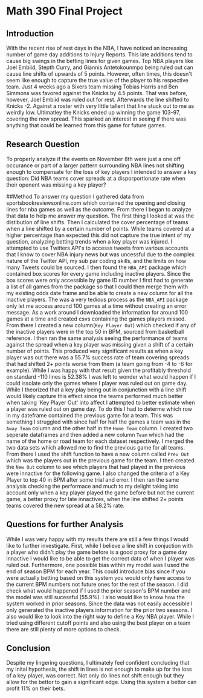 # Math 390 Final Project

## Introduction
With the recent rise of rest days in the NBA, I have noticed an increasing number of game day additions to Injury Reports. This late additions tend to cause big swings in the betting lines for given games. Top NBA players like Joel Embiid, Stepth Curry, and Giannis Antetokounmpo being ruled out can cause line shifts of upwards of 5 points. However, often times, this doesn't seem like enough to capture the true value of the player to his respective team. Just 4 weeks ago a Sixers team missing Tobias Harris and Ben Simmons was favored against the Knicks by 4.5 points. That was before, however, Joel Embiid was ruled out for rest. Afterwards the line shifted to Knicks -2. Against a roster with very little tallent that line stuck out to me as weirdly low. Ultimatley the Knicks ended up winning the game 103-97, covering the new spread. This sparked an interest in seeing if there was anything that could be learned from this game for future games.

## Research Question
To properly analyze if the events on November 8th were just a one off occurance or part of a larger pattern surrounding NBA lines not shifting enough to compensate for the loss of key players I intended to answer a key question: Did NBA teams cover spreads at a disporportionate rate when their openent was missing a key player?

##Method
To answer my question I gathered data from sportsbookreviewsonline.com which contained the opening and closing lines for nba games as well as the outcome. From there I began to analyze that data to help me answer my question. The first thing I looked at was the distibution of line shifts. Then I calculated the cover percentage of teams when a line shifted by a certain number of points. While teams covered at a higher percentage than expected this did not capture the true intent of my question, analyzing betting trends when a key player was injured. I attempted to use Twitters API's to accesss tweets from various accounts that I know to cover NBA injury news but was uncessful due to the complex nature of the Twitter API, my sub par coding skills, and the limits on how many Tweets could be sourced. I then found the `NBA_API` package which contained box scores for every game including inactive players. Since the box scores were only accessible by game ID number I first had to generate a list of all games from the package so that I could then merge them with my existing odds date frame and be able to create a new column for all the inactive players. The was a very tedious process as the `NBA_API` package only let me access around 100 games at a time without creating an error message. As a work around I downloaded the information for around 100 games at a time and created csvs containing the games players missed. From there I created a new column(`Key Player Out`) which checked if any of the inactive players were in the top 50 in BPM, sourced from basketball reference. I then ran the same analysis seeing the performance of teams against the spread when a key player was missing given a shift of a certain number of points. This produced very significant results as when a key player was out there was a 55.7% success rate of team covering spreads that had shifted 2+ points worse from them (a team going from -4 to -6 for example). While I was happy with that result given the profitably threshold on standard -110 lines is 52.38% I was left to wonder what would happen if I could issolate only the games where I player was ruled out on game day. While I theorized that a key play being out in conjunction with a line shift would likely capture this effect since the teams performed much better when taking 'Key Player Out' into affect I attempted to better estimate when a player was ruled out on game day. To do this I had to determe which row in my dateframe contained the previous game for a team. This was something I struggled with since half for half the games a team was in the `Away Team` column and the other half in the `Home Team` column. I created two seperate dataframes and then added a new column `Team` which had the name of the home or road team for each dataset respectively. I merged the two data sets which allowed me to find the previous game for all teams. From there I used the shift function to have a new column called `Prev Out` which was the players out in the previous game for the team. I then created the `New Out` column to see which players that had played in the previous were innactive for the following game. I also changed the criteria of a Key Player to top 40 in BPM after some trial and error. I then ran the same analysis checking the performace and much to my delight taking into account only when a key player played the game before but not the current game, a better proxy for late innactives, when the line shifted 2+ points teams covered the new spread at a 58.2% rate.

## Questions for further Analysis 
While I was very happy with my results there are still a few things I would like to further investigate. First, while I believe a line shift in conjuction with a player who didn't play the game before is a good proxy for a game day innactive I would like to be able to get the correct data of when I player was ruled out. Furthermore, one possible bias within my model was I used the end of season BPM for each year. This could introduce bias since if you were actually betting based on this system you would only have access to the current BPM numbers not future ones for the rest of the season. I did check what would happened if I used the prior season's BPM number and the model was still sucessful (55.9%). I also would like to know how the system worked in prior seasons. Since the data was not easily accessible I only generated the inactive players information for the prior two seasons. I also would like to look into the right way to define a Key NBA player. While I tried using different cutoff points and also using the best player on a team there are still plenty of more options to check.

## Conclusion
Despite my lingering questions, I ultimately feel confident concluding that my inital hypothesis, the shift in lines is not enough to make up for the loss of a key player, was correct. Not only do lines not shift enough but they allow for the bettor to gain a significant edge. Using this system a bettor can profit 11% on their bets.
